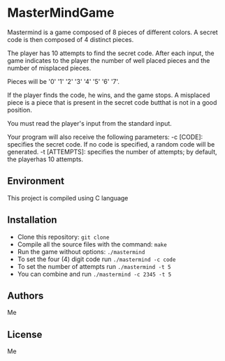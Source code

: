 # MasterMindGame
Mastermind is a game composed of 8 pieces of different colors.
A secret code is then composed of 4 distinct pieces.

The player has 10 attempts to find the secret code.
After each input, the game indicates to the player the number of well placed pieces and the number of misplaced pieces.

Pieces will be '0' '1' '2' '3' '4' '5' '6' '7'.

If the player finds the code, he wins, and the game stops.
A misplaced piece is a piece that is present in the secret code butthat is not in a good position.

You must read the player's input from the standard input.

Your program will also receive the following parameters:
-c [CODE]: specifies the secret code. If no code is specified, a random code will be generated.
-t [ATTEMPTS]: specifies the number of attempts; by default, the playerhas 10 attempts.


## Environment
This project is compiled using C language 

## Installation
* Clone this repository: `git clone`
* Compile all the source files with the command: `make`
* Run the game without options: `./mastermind`
* To set the four (4) digit code run `./mastermind -c code `
* To set the number of attempts run `./mastermind -t 5`
* You can combine and run `./mastermind -c 2345 -t 5`



## Authors
Me


## License
Me
